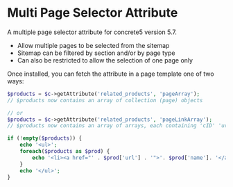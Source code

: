 # Multi Page Selector Attribute

A multiple page selector attribute for concrete5 version 5.7.

- Allow multiple pages to be selected from the sitemap
- Sitemap can be filtered by section and/or by page type
- Can also be restricted to allow the selection of one page only

Once installed, you can fetch the attribute in a page template one of two ways:

```php
$products = $c->getAttribute('related_products', 'pageArray');
// $products now contains an array of collection (page) objects

// or 
$products = $c->getAttribute('related_products', 'pageLinkArray');
// $products now contains an array of arrays, each containing 'cID' 'url', 'name', and 'obj' (the original page object) meaning you can do:

if (!empty($products)) { 
    echo '<ul>';
    foreach($products as $prod) {
        echo '<li><a href="' . $prod['url'] . '">'. $prod['name']. '</a></li>';
    }
    echo '</ul>';
}
```


